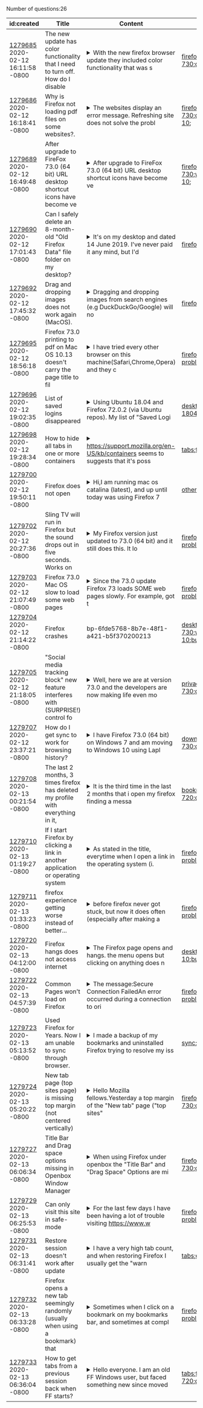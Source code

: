 Number of questions:26

| id:created | Title | Content | Tags |
| --- | --- | --- | --- |
| [1279685](https://support.mozilla.org/questions/1279685)<br>2020-02-12 16:11:58 -0800 | The new update has color functionality that I need to turn off. How do I disable |<details><summary>With the new firefox browser update they included color functionality that was s</summary>upposed to "help" those of us with color vision issues. It doesn't help at all, in fact it actually makes it even harder for some of us to utilize the browser. Now with web sites like yahoo email and ...</details> | [firefox-730](https://support.mozilla.org/en-US/questions/firefox?tagged=firefox-730);[other](https://support.mozilla.org/en-US/questions/firefox?tagged=other);[desktop](https://support.mozilla.org/en-US/questions/firefox?tagged=desktop);[windows-10](https://support.mozilla.org/en-US/questions/firefox?tagged=windows-10);|
| [1279686](https://support.mozilla.org/questions/1279686)<br>2020-02-12 16:18:41 -0800 | Why is Firefox not loading pdf files on some websites?. |<details><summary>The websites display an error message.  Refreshing site does not solve the probl</summary>em.</details> | [firefox-730](https://support.mozilla.org/en-US/questions/firefox?tagged=firefox-730);[customize](https://support.mozilla.org/en-US/questions/firefox?tagged=customize);[desktop](https://support.mozilla.org/en-US/questions/firefox?tagged=desktop);[windows-10](https://support.mozilla.org/en-US/questions/firefox?tagged=windows-10);|
| [1279689](https://support.mozilla.org/questions/1279689)<br>2020-02-12 16:49:48 -0800 | After upgrade to FireFox 73.0 (64 bit) URL desktop shortcut icons have become ve |<details><summary>After upgrade to FireFox 73.0 (64 bit) URL desktop shortcut icons have become ve</summary>ry small. Attached file shows new icon size on left and old icon size (approximate) on right.Any suggestions of how to get larger size back?</details> | [firefox-730](https://support.mozilla.org/en-US/questions/firefox?tagged=firefox-730);[websites](https://support.mozilla.org/en-US/questions/firefox?tagged=websites);[desktop](https://support.mozilla.org/en-US/questions/firefox?tagged=desktop);[windows-10](https://support.mozilla.org/en-US/questions/firefox?tagged=windows-10);|
| [1279690](https://support.mozilla.org/questions/1279690)<br>2020-02-12 17:01:43 -0800 | Can I safely delete an 8-month-old "Old Firefox Data" file folder on my desktop? |<details><summary>It's on my desktop and dated 14 June 2019.  I've never paid it any mind, but I'd</summary> like to resolve the matter.  Do I or do I not need it?  I use Firefox EXCLUSIVELY linked with StartPage.  I don't think a day has gone by that I have not used Firefox for HOURS every day since the cr...</details> | [firefox-730](https://support.mozilla.org/en-US/questions/firefox?tagged=firefox-730);[other](https://support.mozilla.org/en-US/questions/firefox?tagged=other);[desktop](https://support.mozilla.org/en-US/questions/firefox?tagged=desktop);|
| [1279692](https://support.mozilla.org/questions/1279692)<br>2020-02-12 17:45:32 -0800 | Drag and dropping images does not work again (MacOS). |<details><summary>Dragging and dropping images from search engines (e.g DuckDuckGo/Google) will no</summary>t work, once dropping an image on the desktop for example, the image just snaps back to Firefox and does not actually save. The workaround is to click the image again to view its direct link and then ...</details> | [firefox-730](https://support.mozilla.org/en-US/questions/firefox?tagged=firefox-730);[other](https://support.mozilla.org/en-US/questions/firefox?tagged=other);[desktop](https://support.mozilla.org/en-US/questions/firefox?tagged=desktop);|
| [1279695](https://support.mozilla.org/questions/1279695)<br>2020-02-12 18:56:18 -0800 | Firefox 73.0 printing to pdf on Mac OS 10.13 doesn't carry the page title to fil |<details><summary>I have tried every other browser on this machine(Safari,Chrome,Opera) and they c</summary>arry the page title to the filename when saving it as a pdf (Ie "Ask your question to our community of user.pdf" for this page). I have run this browser in safe mode, used a newly created profile  but...</details> | [firefox-730](https://support.mozilla.org/en-US/questions/firefox?tagged=firefox-730);[desktop](https://support.mozilla.org/en-US/questions/firefox?tagged=desktop);[fix-problems](https://support.mozilla.org/en-US/questions/firefox?tagged=fix-problems);[mac-os](https://support.mozilla.org/en-US/questions/firefox?tagged=mac-os);|
| [1279696](https://support.mozilla.org/questions/1279696)<br>2020-02-12 19:02:35 -0800 | List of saved logins disappeared |<details><summary>Using Ubuntu 18.04 and Firefox 72.0.2 (via Ubuntu repos). My list of "Saved Logi</summary>ns" has disappeared. Whether I get to the list via Preferences or about:logins, the list is empty. I should have 100s of logins saved. But when I go to a website that had a saved login, the fields are...</details> | [desktop](https://support.mozilla.org/en-US/questions/firefox?tagged=desktop);[fix-problems](https://support.mozilla.org/en-US/questions/firefox?tagged=fix-problems);[ubuntu-1804](https://support.mozilla.org/en-US/questions/firefox?tagged=ubuntu-1804);|
| [1279698](https://support.mozilla.org/questions/1279698)<br>2020-02-12 19:28:34 -0800 | How to hide all tabs in one or more containers |<details><summary>https://support.mozilla.org/en-US/kb/containers seems to suggests that it's poss</summary>ible to hide all tabs in certain containers, but does not explain how to do that."Hide and Show: Assume you use your browser for both Work and Personal tasks. When you come home at the end of the day...</details> | [tabs](https://support.mozilla.org/en-US/questions/firefox?tagged=tabs);[firefox-730](https://support.mozilla.org/en-US/questions/firefox?tagged=firefox-730);[desktop](https://support.mozilla.org/en-US/questions/firefox?tagged=desktop);[linux](https://support.mozilla.org/en-US/questions/firefox?tagged=linux);|
| [1279700](https://support.mozilla.org/questions/1279700)<br>2020-02-12 19:50:11 -0800 | Firefox does not open |<details><summary>Hi,I am running mac os catalina (latest), and up until today was using Firefox 7</summary>2.2. For some reason it stopped working, when I click on the app to open it no window opens and the app immediately closes. I deleted the app, and installed version 73 after restarting the mac. Still...</details> | [other](https://support.mozilla.org/en-US/questions/firefox?tagged=other);[desktop](https://support.mozilla.org/en-US/questions/firefox?tagged=desktop);|
| [1279702](https://support.mozilla.org/questions/1279702)<br>2020-02-12 20:27:36 -0800 | Sling TV will run in Firefox but the sound drops out in five seconds.  Works on  |<details><summary>My Firefox version just updated to 73.0 (64 bit) and it still does this.   It lo</summary>ads the Sling website, sling.com, and it streams video fine.  The sound is fine for about 5 seconds, then it's gone.  I tried it in Chrome and there are no issues.  That's the only issue that I have....</details> | [firefox-730](https://support.mozilla.org/en-US/questions/firefox?tagged=firefox-730);[desktop](https://support.mozilla.org/en-US/questions/firefox?tagged=desktop);[fix-problems](https://support.mozilla.org/en-US/questions/firefox?tagged=fix-problems);|
| [1279703](https://support.mozilla.org/questions/1279703)<br>2020-02-12 21:07:49 -0800 | Firefox 73.0 Mac OS slow to load some web pages |<details><summary>Since the 73.0 update Firefox 73 loads SOME web pages slowly. For example, got t</summary>o tesla.com and click on model S. This page barely loads. It starts but the graphic seems very slow. I tried loading Firefox 73.0 in safe mode, same problem. Safari loads everything quickly so not my ...</details> | [firefox-730](https://support.mozilla.org/en-US/questions/firefox?tagged=firefox-730);[desktop](https://support.mozilla.org/en-US/questions/firefox?tagged=desktop);[fix-problems](https://support.mozilla.org/en-US/questions/firefox?tagged=fix-problems);[mac-os-1014](https://support.mozilla.org/en-US/questions/firefox?tagged=mac-os-1014);|
| [1279704](https://support.mozilla.org/questions/1279704)<br>2020-02-12 21:14:22 -0800 | Firefox crashes | bp-6fde5768-8b7e-48f1-a421-b5f370200213 | [desktop](https://support.mozilla.org/en-US/questions/firefox?tagged=desktop);[fix-problems](https://support.mozilla.org/en-US/questions/firefox?tagged=fix-problems);[firefox-730](https://support.mozilla.org/en-US/questions/firefox?tagged=firefox-730);[windows-10](https://support.mozilla.org/en-US/questions/firefox?tagged=windows-10);[bug1604008](https://support.mozilla.org/en-US/questions/firefox?tagged=bug1604008);[escalate](https://support.mozilla.org/en-US/questions/firefox?tagged=escalate);|
| [1279705](https://support.mozilla.org/questions/1279705)<br>2020-02-12 21:18:05 -0800 | "Social media tracking block" new feature interferes with (SURPRISE!) control fo |<details><summary>Well, here we are at version 73.0 and the developers are now making life even mo</summary>re miserable after their premature decision to disallow Flash to run without having to be authorized EVERY DAY on EVERY SITE that still uses it (and no, developers, you are not forcing the website des...</details> | [privacy-and-security_1](https://support.mozilla.org/en-US/questions/firefox?tagged=privacy-and-security_1);[firefox-730](https://support.mozilla.org/en-US/questions/firefox?tagged=firefox-730);[desktop](https://support.mozilla.org/en-US/questions/firefox?tagged=desktop);[windows-7](https://support.mozilla.org/en-US/questions/firefox?tagged=windows-7);|
| [1279707](https://support.mozilla.org/questions/1279707)<br>2020-02-12 23:37:21 -0800 | How do I get sync to work for browsing history? |<details><summary>I have Firefox 73.0 (64 bit) on Windows 7 and am moving to Windows 10 using Lapl</summary>ink (yeah, ok).  Laplink does not seem to see this version of Firefox to transfer over.  So, I used sync on the Win 7 unit for everything and downloaded Firefox 73.0 (64 bit) to the Win 10 unit, and t...</details> | [download-and-install_1](https://support.mozilla.org/en-US/questions/firefox?tagged=download-and-install_1);[firefox-730](https://support.mozilla.org/en-US/questions/firefox?tagged=firefox-730);[desktop](https://support.mozilla.org/en-US/questions/firefox?tagged=desktop);[windows-7](https://support.mozilla.org/en-US/questions/firefox?tagged=windows-7);|
| [1279708](https://support.mozilla.org/questions/1279708)<br>2020-02-13 00:21:54 -0800 | The last 2 months, 3 times firefox has deleted my profile with everything in it, |<details><summary>It is the third time in the last 2 months that i open my firefox finding a messa</summary>ge to create a new profile or choose one, but from all the folders in the profiles folder the backup files are missing.Also i noticed that this is happening after windows update.Does someone had any s...</details> | [bookmarks](https://support.mozilla.org/en-US/questions/firefox?tagged=bookmarks);[firefox-720](https://support.mozilla.org/en-US/questions/firefox?tagged=firefox-720);[desktop](https://support.mozilla.org/en-US/questions/firefox?tagged=desktop);[windows-10](https://support.mozilla.org/en-US/questions/firefox?tagged=windows-10);|
| [1279710](https://support.mozilla.org/questions/1279710)<br>2020-02-13 01:19:27 -0800 | If I start Firefox by clicking a link in another application or operating system |<details><summary>As stated in the title, everytime when I open a link in the operating system (i.</summary>e. clicking on a link in an email or opening a website with Alfred) while Firefox is not already running, the following happens:1. Two Firefox windows are opened2. One window opens the requested web...</details> | [firefox-740](https://support.mozilla.org/en-US/questions/firefox?tagged=firefox-740);[beta](https://support.mozilla.org/en-US/questions/firefox?tagged=beta);[desktop](https://support.mozilla.org/en-US/questions/firefox?tagged=desktop);[fix-problems](https://support.mozilla.org/en-US/questions/firefox?tagged=fix-problems);|
| [1279711](https://support.mozilla.org/questions/1279711)<br>2020-02-13 01:33:23 -0800 | firefox experience getting worse instead of better... |<details><summary>before firefox never got stuck, but now it does often (especially after making a</summary>nd tryingn to save screenshots) and i cannot even end the task with force - have to cold restart my computer then!also i'm looged out of sites and services that i use often all the time without wanti...</details> | [firefox-730](https://support.mozilla.org/en-US/questions/firefox?tagged=firefox-730);[desktop](https://support.mozilla.org/en-US/questions/firefox?tagged=desktop);[fix-problems](https://support.mozilla.org/en-US/questions/firefox?tagged=fix-problems);[windows-10](https://support.mozilla.org/en-US/questions/firefox?tagged=windows-10);|
| [1279720](https://support.mozilla.org/questions/1279720)<br>2020-02-13 04:12:00 -0800 | Firefox hangs does not access internet |<details><summary>The Firefox page opens and hangs. the menu opens but clicking on anything does n</summary>othing.</details> | [desktop](https://support.mozilla.org/en-US/questions/firefox?tagged=desktop);[fix-problems](https://support.mozilla.org/en-US/questions/firefox?tagged=fix-problems);[windows-10](https://support.mozilla.org/en-US/questions/firefox?tagged=windows-10);[bug1614885](https://support.mozilla.org/en-US/questions/firefox?tagged=bug1614885);|
| [1279722](https://support.mozilla.org/questions/1279722)<br>2020-02-13 04:57:39 -0800 | Common Pages won't load on Firefox |<details><summary>The message:Secure Connection FailedAn error occurred during a connection to ori</summary>se.orau.gov. PR_CONNECT_RESET_ERROR   The page you are trying to view cannot be shown because the authenticity of the received data could not be verified.   Please contact the website owners to in...</details> | [firefox-730](https://support.mozilla.org/en-US/questions/firefox?tagged=firefox-730);[desktop](https://support.mozilla.org/en-US/questions/firefox?tagged=desktop);[fix-problems](https://support.mozilla.org/en-US/questions/firefox?tagged=fix-problems);[windows-10](https://support.mozilla.org/en-US/questions/firefox?tagged=windows-10);[certifictes](https://support.mozilla.org/en-US/questions/firefox?tagged=certifictes);|
| [1279723](https://support.mozilla.org/questions/1279723)<br>2020-02-13 05:13:52 -0800 | Used Firefox for Years. Now I am unable to sync through browser. |<details><summary>I made a backup of my bookmarks and uninstalled Firefox trying to resolve my iss</summary>ue. I re-installed and get the same thing each time even after rebooting in between?This is what I get https://monosnap.com/file/MW8PAMrwEnZj2kPApN1htmMk4hMfUJPlease advise, thanks in advance.Gary...</details> | [sync](https://support.mozilla.org/en-US/questions/firefox?tagged=sync);[desktop](https://support.mozilla.org/en-US/questions/firefox?tagged=desktop);[windows-10](https://support.mozilla.org/en-US/questions/firefox?tagged=windows-10);|
| [1279724](https://support.mozilla.org/questions/1279724)<br>2020-02-13 05:20:22 -0800 | New tab page (top sites page) is missing top margin (not centered vertically) |<details><summary>Hello Mozilla fellows.Yesterday a top margin of the "New tab" page ("top sites" </summary>etc. page) suddenly became missing (not centered vertically) in my Firefox 73.0. This page displays broken for any Firefox profile (for Firefox instances of other users of the same Windows), so reset...</details> | [firefox-730](https://support.mozilla.org/en-US/questions/firefox?tagged=firefox-730);[other](https://support.mozilla.org/en-US/questions/firefox?tagged=other);[desktop](https://support.mozilla.org/en-US/questions/firefox?tagged=desktop);[windows-7](https://support.mozilla.org/en-US/questions/firefox?tagged=windows-7);|
| [1279727](https://support.mozilla.org/questions/1279727)<br>2020-02-13 06:06:34 -0800 | Title Bar and Drag space options missing in Openbox Window Manager |<details><summary>When using Firefox under openbox the "Title Bar" and "Drag Space" Options are mi</summary>ssing in the customize options. In other Window Managers the settings are there and working.I know CSD doesn't work under openbox, however one can manually disable the titlebar under openbox. But wi...</details> | [firefox-730](https://support.mozilla.org/en-US/questions/firefox?tagged=firefox-730);[customize](https://support.mozilla.org/en-US/questions/firefox?tagged=customize);[desktop](https://support.mozilla.org/en-US/questions/firefox?tagged=desktop);[linux](https://support.mozilla.org/en-US/questions/firefox?tagged=linux);|
| [1279729](https://support.mozilla.org/questions/1279729)<br>2020-02-13 06:25:53 -0800 | Can only visit this site in safe-mode |<details><summary>For the last few days I have been having a lot of trouble visiting https://www.w</summary>underground.com/personal-weather-station/dashboard?ID=IQUEBECB4Unless I am in safe-mode this site will keep loading more and more data until the tab either crashes or my computer completely locks up....</details> | [firefox-730](https://support.mozilla.org/en-US/questions/firefox?tagged=firefox-730);[desktop](https://support.mozilla.org/en-US/questions/firefox?tagged=desktop);[fix-problems](https://support.mozilla.org/en-US/questions/firefox?tagged=fix-problems);[linux](https://support.mozilla.org/en-US/questions/firefox?tagged=linux);|
| [1279731](https://support.mozilla.org/questions/1279731)<br>2020-02-13 06:31:41 -0800 | Restore session doesn't work after update |<details><summary>I have a very high tab count, and when restoring Firefox I usually get the "warn</summary>ing:unresponsive script" pop up. I press continue, it pops up again, I press continue again, and my tabs are restored. All is well.However, when I restarted Firefox today, it updated, and rather than...</details> | [tabs](https://support.mozilla.org/en-US/questions/firefox?tagged=tabs);[desktop](https://support.mozilla.org/en-US/questions/firefox?tagged=desktop);|
| [1279732](https://support.mozilla.org/questions/1279732)<br>2020-02-13 06:33:28 -0800 | Firefox opens a new tab seemingly randomly (usually when using a bookmark) that  |<details><summary>Sometimes when I click on a bookmark on my bookmarks bar, and sometimes at compl</summary>ete random, the browser opens up a tab that goes to a very specific site over and over. In my case, it's www.david.com since that is my firefox profile name. It doesn't seem to do the same thing with ...</details> | [firefox-720](https://support.mozilla.org/en-US/questions/firefox?tagged=firefox-720);[desktop](https://support.mozilla.org/en-US/questions/firefox?tagged=desktop);[fix-problems](https://support.mozilla.org/en-US/questions/firefox?tagged=fix-problems);[windows-10](https://support.mozilla.org/en-US/questions/firefox?tagged=windows-10);|
| [1279733](https://support.mozilla.org/questions/1279733)<br>2020-02-13 06:36:04 -0800 | How to get tabs from a previous session back when FF starts? |<details><summary>Hello everyone. I am an old FF Windows user, but faced something new since moved</summary> to FF on Mac. It does keep previous session when I try to troubleshoot - so I mean starting it, opening couple of tabs and trying to restart - but unfortunately it does not if FF kept opened for da...</details> | [tabs](https://support.mozilla.org/en-US/questions/firefox?tagged=tabs);[firefox-7202](https://support.mozilla.org/en-US/questions/firefox?tagged=firefox-7202);[firefox-720](https://support.mozilla.org/en-US/questions/firefox?tagged=firefox-720);[desktop](https://support.mozilla.org/en-US/questions/firefox?tagged=desktop);[mac-os](https://support.mozilla.org/en-US/questions/firefox?tagged=mac-os);|
